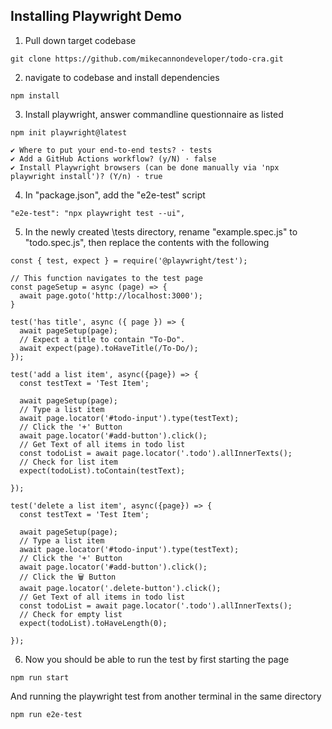 ## Installing Playwright Demo

1. Pull down target codebase
```
git clone https://github.com/mikecannondeveloper/todo-cra.git
```
2. navigate to codebase and install dependencies
```
npm install
```
3. Install playwright, answer commandline questionnaire as listed
```
npm init playwright@latest
```

```✔ Do you want to use TypeScript or JavaScript? · JavaScript
✔ Where to put your end-to-end tests? · tests
✔ Add a GitHub Actions workflow? (y/N) · false
✔ Install Playwright browsers (can be done manually via 'npx playwright install')? (Y/n) · true

```
4. In "package.json", add the "e2e-test" script 
```
"e2e-test": "npx playwright test --ui",
```
5. In the newly created \tests directory, rename "example.spec.js" to "todo.spec.js", then replace the contents with the following
```
const { test, expect } = require('@playwright/test');

// This function navigates to the test page
const pageSetup = async (page) => {
  await page.goto('http://localhost:3000');
}

test('has title', async ({ page }) => {
  await pageSetup(page);
  // Expect a title to contain "To-Do".
  await expect(page).toHaveTitle(/To-Do/);
});

test('add a list item', async({page}) => {
  const testText = 'Test Item';

  await pageSetup(page);
  // Type a list item
  await page.locator('#todo-input').type(testText);
  // Click the '+' Button
  await page.locator('#add-button').click();
  // Get Text of all items in todo list
  const todoList = await page.locator('.todo').allInnerTexts();
  // Check for list item
  expect(todoList).toContain(testText);

});

test('delete a list item', async({page}) => {
  const testText = 'Test Item';

  await pageSetup(page);
  // Type a list item
  await page.locator('#todo-input').type(testText);
  // Click the '+' Button
  await page.locator('#add-button').click();
  // Click the 🗑️ Button
  await page.locator('.delete-button').click();
  // Get Text of all items in todo list
  const todoList = await page.locator('.todo').allInnerTexts();
  // Check for empty list
  expect(todoList).toHaveLength(0);

});
```
6. Now you should be able to run the test by first starting the page
```
npm run start
```
And running the playwright test from another terminal in the same directory
```
npm run e2e-test
```